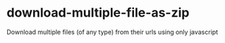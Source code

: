 # download-multiple-file-as-zip
Download multiple files (of any type) from their urls using only javascript
